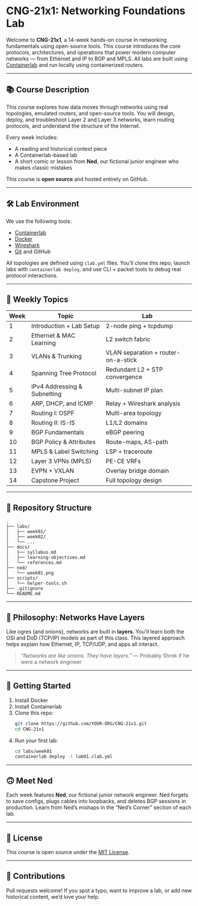 # CNG-21x1: Networking Foundations Lab

Welcome to **CNG-21x1**, a 14-week hands-on course in networking fundamentals using open-source tools. This course introduces the core protocols, architectures, and operations that power modern computer networks — from Ethernet and IP to BGP and MPLS. All labs are built using [Containerlab](https://containerlab.dev/) and run locally using containerized routers.

---

## 📚 Course Description

This course explores how data moves through networks using real topologies, emulated routers, and open-source tools. You will design, deploy, and troubleshoot Layer 2 and Layer 3 networks, learn routing protocols, and understand the structure of the Internet. 

Every week includes:
- A reading and historical context piece
- A Containerlab-based lab
- A short comic or lesson from **Ned**, our fictional junior engineer who makes classic mistakes

This course is **open source** and hosted entirely on GitHub.

---

## 🛠️ Lab Environment

We use the following tools:
- [Containerlab](https://containerlab.dev/)
- [Docker](https://www.docker.com/)
- [Wireshark](https://www.wireshark.org/)
- [Git](https://git-scm.com/) and GitHub

All topologies are defined using `clab.yml` files. You’ll clone this repo, launch labs with `containerlab deploy`, and use CLI + packet tools to debug real protocol interactions.

---

## 🧠 Weekly Topics

| Week | Topic                              | Lab |
|------|------------------------------------|-----|
| 1    | Introduction + Lab Setup           | 2-node ping + tcpdump |
| 2    | Ethernet & MAC Learning            | L2 switch fabric |
| 3    | VLANs & Trunking                   | VLAN separation + router-on-a-stick |
| 4    | Spanning Tree Protocol             | Redundant L2 + STP convergence |
| 5    | IPv4 Addressing & Subnetting       | Multi-subnet IP plan |
| 6    | ARP, DHCP, and ICMP                | Relay + Wireshark analysis |
| 7    | Routing I: OSPF                    | Multi-area topology |
| 8    | Routing II: IS-IS                  | L1/L2 domains |
| 9    | BGP Fundamentals                   | eBGP peering |
| 10   | BGP Policy & Attributes            | Route-maps, AS-path |
| 11   | MPLS & Label Switching             | LSP + traceroute |
| 12   | Layer 3 VPNs (MPLS)                | PE-CE VRFs |
| 13   | EVPN + VXLAN                       | Overlay bridge domain |
| 14   | Capstone Project                   | Full topology design |

---

## 📁 Repository Structure

```
.
├── labs/
│   ├── week01/
│   ├── week02/
│   └── ...
├── docs/
│   ├── syllabus.md
│   ├── learning-objectives.md
│   └── references.md
├── ned/
│   └── week01.png
├── scripts/
│   └── helper-tools.sh
├── .gitignore
└── README.md
```

---

## 🧅 Philosophy: Networks Have Layers

Like ogres (and onions), networks are built in **layers**. You'll learn both the OSI and DoD (TCP/IP) models as part of this class. This layered approach helps explain how Ethernet, IP, TCP/UDP, and apps all interact.

> *“Networks are like onions. They have layers.”* — Probably Shrek if he were a network engineer

---

## 🔧 Getting Started

1. Install Docker
2. Install Containerlab
3. Clone this repo:
   ```bash
   git clone https://github.com/YOUR-ORG/CNG-21x1.git
   cd CNG-21x1
   ```
4. Run your first lab:
   ```bash
   cd labs/week01
   containerlab deploy -t lab01.clab.yml
   ```

---

## 🙃 Meet Ned

Each week features **Ned**, our fictional junior network engineer. Ned forgets to save configs, plugs cables into loopbacks, and deletes BGP sessions in production. Learn from Ned’s mishaps in the “Ned’s Corner” section of each lab.

---

## 📖 License

This course is open source under the [MIT License](LICENSE).

---

## 🧵 Contributions

Pull requests welcome! If you spot a typo, want to improve a lab, or add new historical content, we’d love your help.
